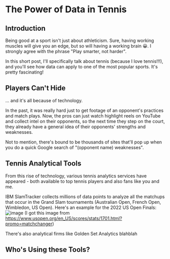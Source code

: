 # The Power of Data in Tennis
## Introduction
Being good at a sport isn't just about athleticism. Sure, having working muscles will give you an edge, but so will having a working brain 😀. I strongly agree with the phrase "Play smarter, not harder".

In this short post, I'll specifically talk about tennis (because I love tennis!!!), and you'll see how data can apply to one of the most popular sports. It's pretty fascinating!  

## Players Can't Hide 
... and it's all because of technology.

In the past, it was really hard just to get footage of an opponent's practices and match plays. Now, the pros can just watch highlight reels on YouTube and collect intel on their opponents, so the next time they step on the court, they already have a general idea of their opponents' strengths and weaknesses. 

Not to mention, there's bound to be thousands of sites that'll pop up when you do a quick Google search of "(opponent name) weaknesses".

## Tennis Analytical Tools 
From this rise of technology, various tennis analytics services have appeared - both available to top tennis players and also fans like you and me. 

IBM SlamTracker collects millions of data points to analyze all the matchups that occur in the Grand Slam tournaments (Australian Open, French Open, Wimbledon, US Open). Here's an example for the 2022 US Open Finals: 
![image](https://github.com/dylans0ng/dylans0ng.github.io/assets/112503726/995ed709-5de3-40d9-a78f-98612c52ad93)
(I got this image from https://www.usopen.org/en_US/scores/stats/1701.html?promo=matchchanger)

There's also analytical firms like Golden Set Analytics blahblah

## Who's Using these Tools?
